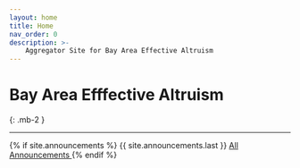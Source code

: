 ```yaml
---
layout: home
title: Home
nav_order: 0
description: >-
    Aggregator Site for Bay Area Effective Altruism
---
```

<!-- <div class="parallax-window" data-parallax="scroll" data-image-src="/assets/background.png" data-speed="0.1">/div> -->
# Bay Area Efffective Altruism
{: .mb-2 }

<hr>

{% if site.announcements %}
{{ site.announcements.last }}
<a href="{{ site.baseurl }}/announcements" class="btn btn-outline fs-3">
  All Announcements
</a>
{% endif %}

<!-- 
# Modules

{% for module in site.modules %}
{{ module }}
{% endfor %} -->
